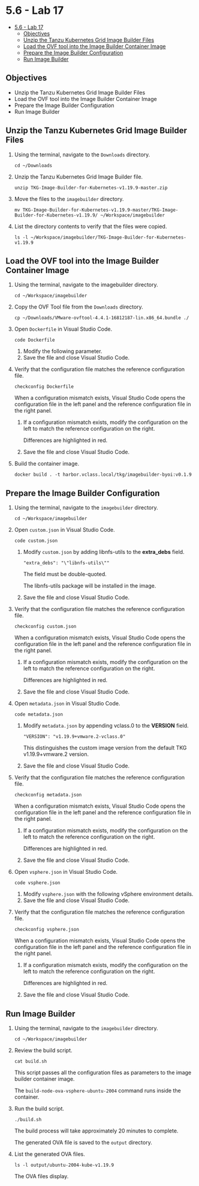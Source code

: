 # 5.6 - Lab 17

- [5.6 - Lab 17](#56---lab-17)
  - [Objectives](#objectives)
  - [Unzip the Tanzu Kubernetes Grid Image Builder Files](#unzip-the-tanzu-kubernetes-grid-image-builder-files)
  - [Load the OVF tool into the Image Builder Container Image](#load-the-ovf-tool-into-the-image-builder-container-image)
  - [Prepare the Image Builder Configuration](#prepare-the-image-builder-configuration)
  - [Run Image Builder](#run-image-builder)

## Objectives

- Unzip the Tanzu Kubernetes Grid Image Builder Files
- Load the OVF tool into the Image Builder Container Image
- Prepare the Image Builder Configuration
- Run Image Builder

## Unzip the Tanzu Kubernetes Grid Image Builder Files

1. Using the terminal, navigate to the `Downloads` directory.

    `cd ~/Downloads`

2. Unzip the Tanzu Kubernetes Grid Image Builder file.

    `unzip TKG-Image-Builder-for-Kubernetes-v1.19.9-master.zip`

3. Move the files to the `imagebuilder` directory.

    `mv TKG-Image-Builder-for-Kubernetes-v1.19.9-master/TKG-Image-Builder-for-Kubernetes-v1.19.9/ ~/Workspace/imagebuilder`

4. List the directory contents to verify that the files were copied.

    `ls -l ~/Workspace/imagebuilder/TKG-Image-Builder-for-Kubernetes-v1.19.9`

## Load the OVF tool into the Image Builder Container Image

1. Using the terminal, navigate to the imagebuilder directory.

    `cd ~/Workspace/imagebuilder`

2. Copy the OVF Tool file from the `Downloads` directory.

    `cp ~/Downloads/VMware-ovftool-4.4.1-16812187-lin.x86_64.bundle ./`

3. Open `Dockerfile` in Visual Studio Code.

    `code Dockerfile`

    1. Modify the following parameter.
    2. Save the file and close Visual Studio Code.
4. Verify that the configuration file matches the reference configuration file.

    `checkconfig Dockerfile`

    When a configuration mismatch exists, Visual Studio Code opens the configuration file in the left panel and the reference configuration file in the right panel.

    1. If a configuration mismatch exists, modify the configuration on the left to match the reference configuration on the right.

        Differences are highlighted in red.

    2. Save the file and close Visual Studio Code.
5. Build the container image.

    `docker build . -t harbor.vclass.local/tkg/imagebuilder-byoi:v0.1.9`

## Prepare the Image Builder Configuration

1. Using the terminal, navigate to the `imagebuilder` directory.

    `cd ~/Workspace/imagebuilder`

2. Open `custom.json` in Visual Studio Code.

    `code custom.json`

    1. Modify `custom.json` by adding libnfs-utils to the **extra_debs** field.

        `"extra_debs": "\"libnfs-utils\""`

        The field must be double-quoted.

        The libnfs-utils package will be installed in the image.

    2. Save the file and close Visual Studio Code.
3. Verify that the configuration file matches the reference configuration file.

    `checkconfig custom.json`

    When a configuration mismatch exists, Visual Studio Code opens the configuration file in the left panel and the reference configuration file in the right panel.

    1. If a configuration mismatch exists, modify the configuration on the left to match the reference configuration on the right.

        Differences are highlighted in red.

    2. Save the file and close Visual Studio Code.
4. Open `metadata.json` in Visual Studio Code.

    `code metadata.json`

    1. Modify `metadata.json` by appending vclass.0 to the **VERSION** field.

        `"VERSION": "v1.19.9+vmware.2-vclass.0"`

        This distinguishes the custom image version from the default TKG v1.19.9+vmware.2 version.

    2. Save the file and close Visual Studio Code.
5. Verify that the configuration file matches the reference configuration file.

    `checkconfig metadata.json`

    When a configuration mismatch exists, Visual Studio Code opens the configuration file in the left panel and the reference configuration file in the right panel.

    1. If a configuration mismatch exists, modify the configuration on the left to match the reference configuration on the right.

        Differences are highlighted in red.

    2. Save the file and close Visual Studio Code.
6. Open `vsphere.json` in Visual Studio Code.

    `code vsphere.json`

    1. Modify `vsphere.json` with the following vSphere environment details.
    2. Save the file and close Visual Studio Code.
7. Verify that the configuration file matches the reference configuration file.

    `checkconfig vsphere.json`

    When a configuration mismatch exists, Visual Studio Code opens the configuration file in the left panel and the reference configuration file in the right panel.

    1. If a configuration mismatch exists, modify the configuration on the left to match the reference configuration on the right.

        Differences are highlighted in red.

    2. Save the file and close Visual Studio Code.

## Run Image Builder

1. Using the terminal, navigate to the `imagebuilder` directory.

    `cd ~/Workspace/imagebuilder`

2. Review the build script.

    `cat build.sh`

    This script passes all the configuration files as parameters to the image builder container image.

    The `build-node-ova-vsphere-ubuntu-2004` command runs inside the container.

3. Run the build script.

    `./build.sh`

    The build process will take approximately 20 minutes to complete.

    The generated OVA file is saved to the `output` directory.

4. List the generated OVA files.

    `ls -l output/ubuntu-2004-kube-v1.19.9`

    The OVA files display.
